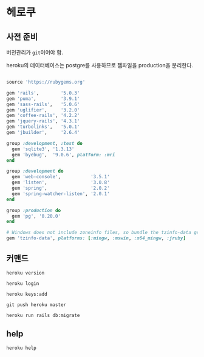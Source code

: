 # 헤로쿠

## 사전 준비

버전관리가 `git`이어야 함.

heroku의 데이터베이스는 postgre를 사용하므로 젬파일을 production을 분리한다.

```ruby

source 'https://rubygems.org'

gem 'rails',        '5.0.3'
gem 'puma',         '3.9.1'
gem 'sass-rails',   '5.0.6'
gem 'uglifier',     '3.2.0'
gem 'coffee-rails', '4.2.2'
gem 'jquery-rails', '4.3.1'
gem 'turbolinks',   '5.0.1'
gem 'jbuilder',     '2.6.4'

group :development, :test do
  gem 'sqlite3', '1.3.13'
  gem 'byebug',  '9.0.6', platform: :mri
end

group :development do
  gem 'web-console',           '3.5.1'
  gem 'listen',                '3.0.8'
  gem 'spring',                '2.0.2'
  gem 'spring-watcher-listen', '2.0.1'
end

group :production do
  gem 'pg', '0.20.0'
end

# Windows does not include zoneinfo files, so bundle the tzinfo-data gem
gem 'tzinfo-data', platforms: [:mingw, :mswin, :x64_mingw, :jruby]

```

## 커맨드

`heroku version`

`heroku login`

`heroku keys:add`

`git push heroku master`

`heroku run rails db:migrate`

## help

`heroku help`
